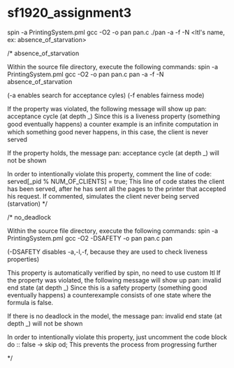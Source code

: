 # sf1920_assignment3

spin -a PrintingSystem.pml
gcc -O2 -o pan pan.c
./pan -a -f -N <ltl's name, ex: absence_of_starvation>


/*
absence_of_starvation

Within the source file directory, execute the following commands:
spin -a PrintingSystem.pml
gcc -O2 -o pan pan.c
pan -a -f -N absence_of_starvation

(-a enables search for acceptance cyles)
(-f enables fairness mode)

If the property was violated, the following message will show up
pan: acceptance cycle (at depth _)
Since this is a liveness property (something good eventually happens)
a counter example is an inﬁnite computation in which something good never happens, in this case, the client is never served

If the property holds, the message pan: acceptance cycle (at depth _) will not be shown

In order to intentionally violate this property, comment the line of code:
served[_pid % NUM_OF_CLIENTS] = true;
This line of code states the client has been served, after he has sent all the pages to the printer that accepted his request. If commented, simulates the client never being served (starvation)
*/

/*
no_deadlock

Within the source file directory, execute the following commands:
spin -a PrintingSystem.pml
gcc -O2 -DSAFETY -o pan pan.c
pan

(-DSAFETY disables -a,-l,-f, because they are used to check liveness properties)

This property is automatically verified by spin, no need to use custom ltl
If the property was violated, the following message will show up
pan: invalid end state (at depth _)
Since this is a safety property (something good eventually happens)
a counterexample consists of one state where the formula is false.

If there is no deadlock in the model, the message pan: invalid end state (at depth _) will not be shown

In order to intentionally violate this property, just uncomment the code block
do
:: false -> skip
od;
This prevents the process from progressing further



*/